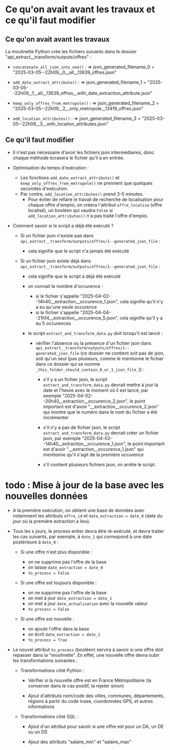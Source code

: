 # Ce qu'on avait avant les travaux et ce qu'il faut modifier


## Ce qu'on avait avant les travaux

La moulinette Python crée les fichiers suivants dans le dossier "api_extract__transform/outputs/offres" :

  - `concatenate_all_json_into_one()` :
        => json_generated_filename_0 = "2025-03-05--22h09__0__all__13639_offres.json"

  - `add_date_extract_attribute()` :
        => json_generated_filename_1 = "2025-03-05--22h09__1__all__13639_offres__with_date_extraction_attribute.json"

  - `keep_only_offres_from_metropole()` :
        => json_generated_filename_2 = "2025-03-05--22h09__2__only_metropole__13419_offres.json"

  - `add_location_attributes()` :
        => json_generated_filename_3 = "2025-03-05--22h09__3__with_location_attributes.json"


## Ce qu'il faut modifier

- Il n'est pas nécessaire d'avoir les fichiers json intermédiaires, donc chaque méthode écrasera le fichier qu'il a en entrée.

- Optimisation du temps d'exécution :

  - Les fonctions `add_date_extract_attribute()` et `keep_only_offres_from_metropole()` ne prennent que quelques secondes d'exécution.
  - Par contre, `add_location_attributes()` prend 3-5 minutes.
    - Pour éviter de refaire le travail de recherche de localisation pour chaque offre d'emploi, on créera l'attribut `offre_localise` (offre localisé), un booléen qui vaudra `False` si `add_location_attributes()` n'a pas traité l'offre d'emploi.

- Comment savoir si le script a déjà été exécuté ?

  - Si un fichier json n'existe pas dans `api_extract__transform/outputs/offres/1--generated_json_file` :

    - cela signifie que le script n'a jamais été exécuté


  - Si un fichier json existe déjà dans `api_extract__transform/outputs/offres/1--generated_json_file` :

    - cela signifie que le script a déjà été exécuté

    - on connait le nombre d'occurence :
      - si le fichier s'appelle "2025-04-02--14h40__extraction__occurence_1.json", cela signifie qu'il n'y a eu qu'une seule occurence
      - si le fichier s'appelle "2025-04-04--21h14__extraction__occurence_5.json", cela signifie qu'il y a eu 5 occurences
    - le script `extract_and_transform_data.py` doit lorsqu'il est lancé :
      - vérifier l'absence ou la présence d'un fichier json dans `api_extract__transform/outputs/offres/1--generated_json_file` (ce dossier ne contient soit pas de json, soit qu'un seul (pas plusieurs, comme le mentionne le fichier dans ce dossier qui se nomme `_this_folder_should_contain_0_or_1_json_file_`)) :

        - s'il y a un fichier json, le script `extract_and_transform_data.py` devrait mettre à jour la date et l'heure avec le moment où il est lancé, par exemple  "2025-04-02--20h40__extraction__occurence_2.json", le point important est d'avoir "__extraction__occurence_2.json" qui montre que le numéro dans le nom du fichier a été incrémenter

        - s'il n'y a pas de fichier json, le script `extract_and_transform_data.py` devrait créer un fichier json, par exemple  "2025-04-02--14h40__extraction__occurence_1.json", le point important est d'avoir "__extraction__occurence_1.json" qui mentionne qu'il s'agit de la première occurence

        - s'il contient plusieurs fichiers json, on arrête le script.



# todo : Mise à jour de la base avec les nouvelles données

- A la première exécution, on obtient une base de données avec notamment les attributs `offre_id` et `date_extraction = date_0` (date du jour où la première extraction a lieu).


- Tous les x jours, le process entier devra être ré-exécuté, et devra traiter les cas suivants, par exemple, à `date_1` qui correspond à une date postérieure à `date_0` :

  - Si une offre n'est plus disponible :

    - on ne supprime pas l'offre de la base
    - on laisse `date_extraction = date_0`
    - `to_process = False`


  - Si une offre est toujours disponible :

    - on ne supprime pas l'offre de la base
    - on met à jour `date_extraction = date_1`
    - on met à jour `date_actualisation` avec la nouvelle valeur
    - `to_process = False`


  - Si une offre est nouvelle :

    - on ajoute l'offre dans la base
    - on écrit `date_extraction = date_1`
    - `to_process = True`


- Le nouvel attribut `to_process` (booléen) servira à savoir si une offre doit repasser dans la "moulinette". En effet, une nouvelle offre devra subir les transformations suivantes :

  - Transformations côté Python :

    - Vérifier si la nouvelle offre est en France Métropolitaine (la conserver dans le cas positif, la rejeter sinon)

    - Ajout d'attributs nom/code des villes, communes, départements, régions à partir du code insee, coordonnées GPS, et autres informations


  - Transformations côté SQL :

    - Ajout d'un attribut pour savoir si une offre est pour un DA, un DE ou un DS

    - Ajout des attributs "salaire_min" et "salaire_max"